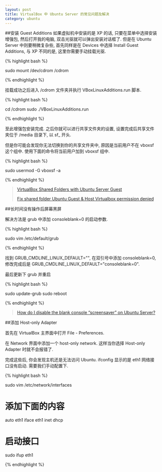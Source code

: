 ```yaml
---
layout: post
title: VirtualBox 中 Ubuntu Server 的常见问题及解决
category: ubuntu
---
```

##安装 Guest Additions
如果虚拟机中安装的是 XP 的话, 只要在菜单中选择安装增强包, 然后打开我的电脑, 双击光驱就可以弹出安装对话框了. 但是在 Ubuntu Server 中则要稍微复杂些, 首先同样是在 Devices 中选择 Install Guest Additions, 与 XP 不同的是, 这里你需要手动挂载光驱.

{% highlight bash %}

sudo mount /dev/cdrom /cdrom

{% endhighlight %}

挂载成功之后进入 /cdrom 文件夹并执行 VBoxLinuxAdditions.run 脚本.

{% highlight bash %}

cd /cdrom
sudo ./VBoxLinuxAdditions.run

{% endhighlight %}

至此增强包安装完成. 之后你就可以进行共享文件夹的设置, 设置完成后共享文件夹位于 /media 目录下, 以 sf_ 开头.

但是你可能会发现你无法切换到你的共享文件夹中, 原因是当前用户不在 vboxsf 这个组中. 使用下面的命令将当前用户加到 vboxsf 组中.

{% highlight bash %}

sudo usermod -G vboxsf -a 

{% endhighlight %}

> [VirtualBox Shared Folders with Ubuntu Server Guest](http://ipggi.wordpress.com/2010/03/11/virtualbox-shared-folders-with-ubuntu-server-guest/)
> 
> [Fix shared folder Ubuntu Guest & Host Virtualbox permission denied](http://cisight.com/fix-shared-folder-ubuntu-guest-host-virtualbox-permission-denied/)

##长时间没有操作后屏幕黑屏

解决方法是 grub 中添加 consoleblank=0 的启动参数.

{% highlight bash %}

sudo vim /etc/default/grub

{% endhighlight %}

找到 GRUB_CMDLINE_LINUX_DEFAULT="", 在双引号中添加 consoleblank=0, 修改完成后是 GRUB_CMDLINE_LINUX_DEFAULT="consoleblank=0".

最后更新下 grub 并重启

{% highlight bash %}

sudo update-grub
sudo reboot

{% endhighlight %}

> [How do I disable the blank console “screensaver” on Ubuntu Server?](http://askubuntu.com/questions/138918/how-do-i-disable-the-blank-console-screensaver-on-ubuntu-server)

##添加 Host-only Adapter

首先在 VirtualBox 主界面中打开 File - Preferences.

在 Network 界面中添加一个 host-only network. 这样当你选择 Host-only Adapter 时就不会报错了.

完成这些后, 你会发现主机还是无法访问 Ubuntu. ifconfig 显示的是 eth1 网络接口没有启动. 需要我们手动配置下.

{% highlight bash %}

sudo vim /etc/network/interfaces
# 添加下面的内容
auto eth1
iface eth1 inet dhcp

# 启动接口
sudo ifup eth1

{% endhighlight %}

